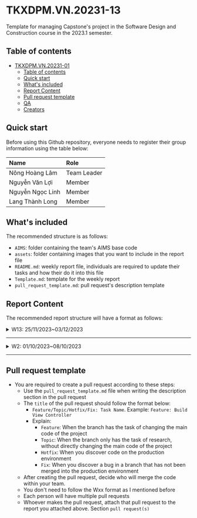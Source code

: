 # TKXDPM.VN.20231-13
Template for managing Capstone's project in the Software Design and Construction course in the 2023.1 semester.

## Table of contents

- [TKXDPM.VN.20231-01](#tkxdpmvn20231-01)
  - [Table of contents](#table-of-contents)
  - [Quick start](#quick-start)
  - [What's included](#whats-included)
  - [Report Content](#report-content)
  - [Pull request template](#pull-request-template)
  - [QA](#qa)
  - [Creators](#creators)

## Quick start

Before using this Github repository, everyone needs to register their group information using the table below:

| Name              | Role        |
| :-------------    | :---------- |
| Nông Hoàng Lâm    | Team Leader |
| Nguyễn Văn Lợi    | Member      |
| Nguyễn Ngọc Linh  | Member      |
| Lang Thành Long   | Member      |

## What's included

The recommended structure is as follows:

- `AIMS`: folder containing the team's AIMS base code
- `assets`: folder containing images that you want to include in the report file
- `README.md`: weekly report file, individuals are required to update their tasks and how their do it into this file
- `Template.md`: template for the weekly report
- `pull_request_template.md`: pull request's description template

## Report Content

The recommended report structure will have a format as follows:

<details>
  <summary>W13: 25/11/2023~03/12/2023 </summary>
<br>
<details>
<summary>Nông Hoàng Lâm</summary>
<br>

- Assigned tasks:
  - Add comment about coupling to subsystem folder 

- Implementation details:
  - Pull Request(s): [https://github.com/lamit1/TKXDPM.KHMT.20231-13/pull/1](https://github.com/lamit1/TKXDPM.KHMT.20231-13/pull/1)
  - Specific implementation details:
    - Xem xét các phương thức của từng lớp trong folder AIMS/ subsytem
    - Thêm phần comment vào tại các nơi diễn ra coupling.

</details>

<details>
<summary>Vũ Văn Lợi</summary>
<br>

- Assigned tasks:
  - Add comment about coupling to views and controller folder 

- Implementation details:
  - Pull Request(s): [https://github.com/lamit1/TKXDPM.KHMT.20231-13/pull/3](https://github.com/lamit1/TKXDPM.KHMT.20231-13/pull/3)
  - Specific implementation details:
    - Xem xét các phương thức của từng lớp trong folder AIMS/ controller và AIMS/ views
    - Thêm phần comment vào tại các nơi diễn ra coupling.

</details>

<details>
<summary>Nguyễn Ngọc Linh</summary>
<br>

- Assigned tasks:
  - Add comment about coupling to utils folder 

- Implementation details:
  - Pull Request(s): [https://github.com/lamit1/TKXDPM.KHMT.20231-13/pull/2](https://github.com/lamit1/TKXDPM.KHMT.20231-13/pull/2)
  - Specific implementation details:
    - Xem xét các phương thức của từng lớp trong folder AIMS/ utils
    - Thêm phần comment vào tại các nơi diễn ra coupling.

</details>



</details>

---

<details>
  <summary>W2: 01/10/2023~08/10/2023 </summary>
<br>
<details>
<summary>Team Member 1</summary>
<br>

- Assigned tasks:
  - Task 1
  - Task 2
  - ...

- Implementation details:
  - Pull Request(s): [Attach links to your pull requests here. You can attach multiple pull requests]()
  - Specific implementation details:
    - Describe specific in detail what you did last week
    - You can attach images if you want

</details>

<details>
<summary>Team Member 2</summary>
<br>

- Assigned tasks:
  - Task 1
  - Task 2
  - ...

- Implementation details:
  - Pull Request(s): [Attach links to your pull requests here. You can attach multiple pull requests]()
  - Specific implementation details:
    - Describe specific in detail what you did last week
    - You can attach images if you want

</details>

</details>

---

## Pull request template

- You are required to create a pull request according to these steps:
  - Use the `pull_request_template.md` file when writing the description section in the pull request
  - The `title` of the pull request should follow the format below:
    - `Feature/Topic/Hotfix/Fix: Task Name`. Example: `Feature: Build View Controller`
    - Explain:
      - `Feature`: When the branch has the task of changing the main code of the project
      - `Topic`: When the branch only has the task of research, without directly changing the main code of the project
      - `Hotfix`: When you discover code on the production environment
      - `Fix`: When you discover a bug in a branch that has not been merged into the production environment
  - After creating the pull request, decide who will merge the code within your team.
  - You don't need to follow the Wxx format as I mentioned before
  - Each person will have multiple pull requests
  - Whoever makes the pull request, attach that pull request to the report you attached above. Section `pull request(s)`
